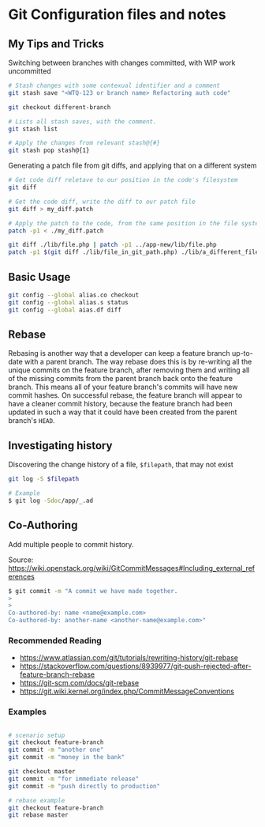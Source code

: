 # Git Configuration files and notes

## My Tips and Tricks

Switching between branches with changes committed, with WIP work uncommitted
```bash
# Stash changes with some contexual identifier and a comment
git stash save "<WTQ-123 or branch name> Refactoring auth code"

git checkout different-branch

# Lists all stash saves, with the comment.
git stash list

# Apply the changes from relevant stash@{#}
git stash pop stash@{1}

```

Generating a patch file from git diffs, and applying that on a different system
```bash
# Get code diff reletave to our position in the code's filesystem
git diff

# Get the code diff, write the diff to our patch file
git diff > my_diff.patch

# Apply the patch to the code, from the same position in the file system
patch -p1 < ./my_diff.patch

git diff ./lib/file.php | patch -p1 ../app-new/lib/file.php
patch -p1 $(git diff ./lib/file_in_git_path.php) ./lib/a_different_file.php
```

## Basic Usage 

```bash
git config --global alias.co checkout
git config --global alias.s status
git config --global aias.df diff
```

## Rebase

Rebasing is another way that a developer can keep a feature branch up-to-date with a parent branch. The way rebase does this is by re-writing all the unique commits on the feature branch, after removing them and writing all of the missing commits from the parent branch back onto the feature branch. This means all of your feature branch's commits will have new commit hashes. On successful rebase, the feature branch will appear to have a cleaner commit history, because the feature branch had been updated in such a way that it could have been created from the parent branch's `HEAD`.

## Investigating history

Discovering the change history of a file, `$filepath`, that may not exist

```bash
git log -S $filepath

# Example
$ git log -Sdoc/app/_.ad
```

## Co-Authoring

Add multiple people to commit history.

Source: https://wiki.openstack.org/wiki/GitCommitMessages#Including_external_references

```bash
$ git commit -m "A commit we have made together.
>
>
Co-authored-by: name <name@example.com>
Co-authored-by: another-name <another-name@example.com>"
```

### Recommended Reading

- https://www.atlassian.com/git/tutorials/rewriting-history/git-rebase
- https://stackoverflow.com/questions/8939977/git-push-rejected-after-feature-branch-rebase
- https://git-scm.com/docs/git-rebase
- https://git.wiki.kernel.org/index.php/CommitMessageConventions

### Examples

```bash

# scenario setup
git checkout feature-branch
git commit -m "another one"
git commit -m "money in the bank"

git checkout master
git commit -m "for immediate release"
git commit -m "push directly to production"

# rebase example
git checkout feature-branch
git rebase master

```
